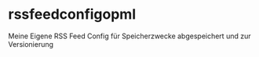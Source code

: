# rssfeedconfigopml
Meine Eigene RSS Feed Config für Speicherzwecke abgespeichert und zur Versionierung
